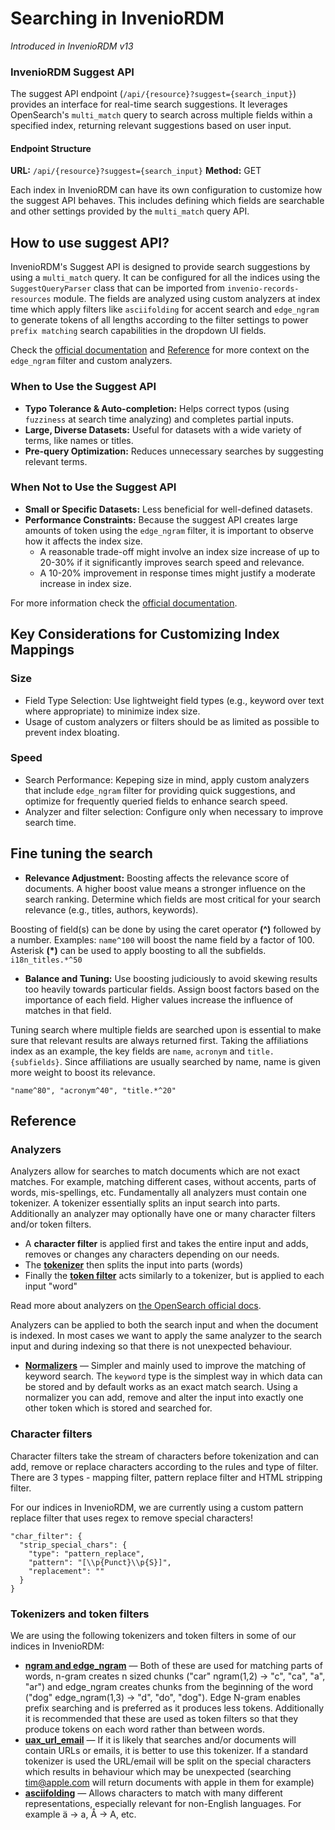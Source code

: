 # Searching in InvenioRDM
_Introduced in InvenioRDM v13_

### InvenioRDM Suggest API

The suggest API endpoint (`/api/{resource}?suggest={search_input}`) provides an interface for real-time search suggestions. It leverages OpenSearch's `multi_match` query to search across multiple fields within a specified index, returning relevant suggestions based on user input.

#### Endpoint Structure

**URL:** `/api/{resource}?suggest={search_input}`
**Method:** GET

Each index in InvenioRDM can have its own configuration to customize how the suggest API behaves. This includes defining which fields are searchable and other settings provided by the `multi_match` query API.

## How to use suggest API?

InvenioRDM's Suggest API is designed to provide search suggestions by using a `multi_match` query. It can be configured for all the indices using the `SuggestQueryParser` class that can be imported from `invenio-records-resources` module. The fields are analyzed using custom analyzers at index time which apply filters like `asciifolding` for accent search and `edge_ngram` to generate tokens of all lengths according to the filter settings to power `prefix matching` search capabilities in the dropdown UI fields.

Check the [official documentation](https://opensearch.org/docs/2.0/opensearch/ux/) and [Reference](#reference) for more context on the `edge_ngram` filter and custom analyzers.

### When to Use the Suggest API

- **Typo Tolerance & Auto-completion:** Helps correct typos (using `fuzziness` at search time analyzing) and completes partial inputs.
- **Large, Diverse Datasets:** Useful for datasets with a wide variety of terms, like names or titles.
- **Pre-query Optimization:** Reduces unnecessary searches by suggesting relevant terms.

### When Not to Use the Suggest API

- **Small or Specific Datasets:** Less beneficial for well-defined datasets.
- **Performance Constraints:** Because the suggest API creates large amounts of token using the `edge_ngram` filter, it is important to observe how it affects the index size.
  - A reasonable trade-off might involve an index size increase of up to 20-30% if it significantly improves search speed and relevance.
  - A 10-20% improvement in response times might justify a moderate increase in index size.

For more information check the [official documentation](https://www.elastic.co/guide/en/elasticsearch/reference/current/tune-for-disk-usage.html).

## Key Considerations for Customizing Index Mappings

### Size

- Field Type Selection: Use lightweight field types (e.g., keyword over text where appropriate) to minimize index size.
- Usage of custom analyzers or filters should be as limited as possible to prevent index bloating.

### Speed

- Search Performance: Kepeping size in mind, apply custom analyzers that include `edge_ngram` filter for providing quick suggestions, and optimize for frequently queried fields to enhance search speed.
- Analyzer and filter selection: Configure only when necessary to improve search time.

## Fine tuning the search

- **Relevance Adjustment:** Boosting affects the relevance score of documents. A higher boost value means a stronger influence on the search ranking. Determine which fields are most critical for your search relevance (e.g., titles, authors, keywords).

Boosting of field(s) can be done by using the caret operator **(^)** followed by a number.
Examples: `name^100` will boost the name field by a factor of 100.
Asterisk **(\*)** can be used to apply boosting to all the subfields. `i18n_titles.*^50`

- **Balance and Tuning:** Use boosting judiciously to avoid skewing results too heavily towards particular fields. Assign boost factors based on the importance of each field. Higher values increase the influence of matches in that field.

Tuning search where multiple fields are searched upon is essential to make sure that relevant results are always returned first. Taking the affiliations index as an example, the key fields are `name`, `acronym` and `title.{subfields}`. Since affiliations are usually searched by name, name is given more weight to boost its relevance.

```
"name^80", "acronym^40", "title.*^20"
```

## Reference

### Analyzers

Analyzers allow for searches to match documents which are not exact matches. For example, matching different cases, without accents, parts of words, mis-spellings, etc. Fundamentally all analyzers must contain one tokenizer. A tokenizer essentially splits an input search into parts. Additionally an analyzer may optionally have one or many character filters and/or token filters.

- A **character filter** is applied first and takes the entire input and adds, removes or changes any characters depending on our needs.
- The [**tokenizer**](https://opensearch.org/docs/latest/analyzers/tokenizers/index/) then splits the input into parts (words)
- Finally the [**token filter**](https://opensearch.org/docs/latest/analyzers/token-filters/index/) acts similarly to a tokenizer, but is applied to each input "word"

Read more about analyzers on [the OpenSearch official docs](https://opensearch.org/docs/latest/analyzers/).

Analyzers can be applied to both the search input and when the document is indexed. In most cases we want to apply the same analyzer to the search input and during indexing so that there is not unexpected behaviour.

- [**Normalizers**](https://opensearch.org/docs/latest/analyzers/normalizers/) — Simpler and mainly used to improve the matching of keyword search. The `keyword` type is the simplest way in which data can be stored and by default works as an exact match search. Using a normalizer you can add, remove and alter the input into exactly one other token which is stored and searched for.

### Character filters

Character filters take the stream of characters before tokenization and can add, remove or replace characters according to the rules and type of filter. There are 3 types - mapping filter, pattern replace filter and HTML stripping filter.

For our indices in InvenioRDM, we are currently using a custom pattern replace filter that uses regex to remove special characters!

```
"char_filter": {
  "strip_special_chars": {
    "type": "pattern_replace",
    "pattern": "[\\p{Punct}\\p{S}]",
    "replacement": ""
  }
}
```

### Tokenizers and token filters

We are using the following tokenizers and token filters in some of our indices in InvenioRDM:

- **[ngram and edge_ngram](https://opensearch.org/docs/latest/analyzers/tokenizers/index/#partial-word-tokenizers)** — Both of these are used for matching parts of words, n-gram creates n sized chunks ("car" ngram(1,2) -> "c", "ca", "a", "ar") and edge_ngram creates chunks from the beginning of the word ("dog" edge_ngram(1,3) -> "d", "do", "dog"). Edge N-gram enables prefix searching and is preferred as it produces less tokens. Additionally it is recommended that these are used as token filters so that they produce tokens on each word rather than between words.
- **[uax_url_email](https://opensearch.org/docs/latest/analyzers/tokenizers/index/#word-tokenizers)** — If it is likely that searches and/or documents will contain URLs or emails, it is better to use this tokenizer. If a standard tokenizer is used the URL/email will be split on the special characters which results in behaviour which may be unexpected (searching tim@apple.com will return documents with apple in them for example)
- **[asciifolding](https://opensearch.org/docs/latest/analyzers/token-filters/index/)** — Allows characters to match with many different representations, especially relevant for non-English languages. For example ä -> a, Å -> A, etc.
